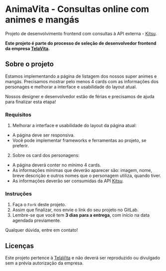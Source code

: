 # AnimaVita - Consultas online com animes e mangás

Projeto de desenvolvimento frontend com consultas à API externa - [Kitsu](https://kitsu.docs.apiary.io/).

**Este projeto é parte do processo de seleção de desenvolvedor frontend da empresa [TelaVita](https://telavita.com.br).**

## Sobre o projeto

Estamos implementando a página de listagem dos nossos super animes e mangás. 
Precisamos mostrar pelo menos 4 cards com as informações dos personages e melhorar a interface e usabilidade do layout atual.

Nossos designer e desenvolvedor estão de férias e precisamos de ajuda para finalizar esta etapa!

### Requisitos

1. Melhorar a interface e usabilidade do layout da página atual:
  * A página deve ser responsiva.
  * Você pode implementar frameworks e ferramentas ao projeto, se preferir.

2. Sobre os card dos personagens:
  * A página deverá conter no mínimo 4 cards.
  * As informações mínimas que deverão aparecer são: imagem, nome, breve descrição e outros nomes que o personagem utiliza, quando tiver.
  * As informações deverão ser consumidas da API [Kitsu](https://kitsu.docs.apiary.io/).
 
### Instruções

1. Faça o ```Fork``` deste projeto.
2. Assim que finalizar, nos envie o link do seu projeto no GitLab.
3. Lembre-se que você tem **3 dias para a entrega**, com início na data agendada previamente.

Qualquer dúvida, entre em contato!

## Licenças

Este projeto pertence à [TelaVita](https://telavita.com.br) e não deverá ser reproduzido ou divulgado sem a prévia autorização da empresa.